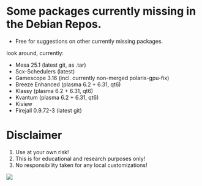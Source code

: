 # Some packages currently missing in the Debian Repos. 
* Free for suggestions on other currently missing packages.

look around, currently:
* Mesa 25.1 (latest git, as .tar)
* Scx-Schedulers (latest)
* Gamescope 3.16 (incl. currently non-merged polaris-gpu-fix)
* Breeze Enhanced (plasma 6.2 + 6.31, qt6)
* Klassy (plasma 6.2 + 6.31, qt6)
* Kvantum (plasma 6.2 + 6.31, qt6)
* Kiview
* Firejail 0.9.72-3 (latest git)

# Disclaimer
1. Use at your own risk!
2. This is for educational and research purposes only!
3. No responsibility taken for any local customizations!

<a href="https://artsandculture.google.com/experiment/viola-the-bird/nAEJVwNkp-FnrQ?cp=e30."><img src="https://images.pling.com/img/00/00/78/78/79/2160403/proxy-image1.jpeg"/></a>
